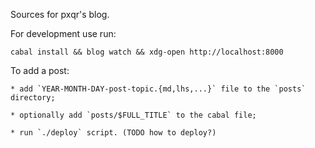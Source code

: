 Sources for pxqr's blog.

For development use run:

```
cabal install && blog watch && xdg-open http://localhost:8000
```

To add a post:

    * add `YEAR-MONTH-DAY-post-topic.{md,lhs,...}` file to the `posts` directory;

    * optionally add `posts/$FULL_TITLE` to the cabal file;

    * run `./deploy` script. (TODO how to deploy?)
